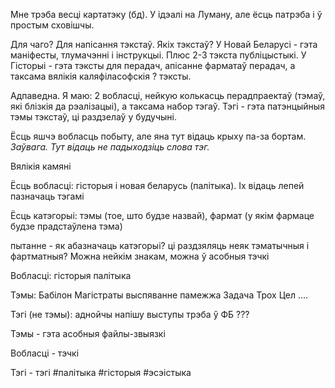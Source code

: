 Мне трэба весці картатэку (бд). У ідэалі на Луману, але ёсць патрэба і ў простым сховішчы.

Для чаго? Для напісання тэкстаў.
Якіх тэкстаў? У Новай Беларусі - гэта маніфесты, тлумачэнні і інструкцыі. Плюс 2-3 тэкста публіцыстыкі. У Гісторыі - гэта тэксты для перадач, апісанне фарматаў перадач, а таксама вялікія каляфіласофскія ? тэксты.

Адпаведна. Я маю: 2 вобласці, нейкую колькасць перадпраектаў  (тэмаў, які блізкія да рэалізацыі), а таксама набор тэгаў. Тэгі - гэта патэнцыйныя тэмы тэкстаў, ці раздзелаў  у будучыні.

Ёсць яшчэ вобласць побыту, але яна тут відаць крыху па-за бортам.
*Заўвага. Тут відаць не падыходзіць слова тэг.*

Вялікія камяні

Ёсць вобласці: гісторыя і новая беларусь (палітыка). Іх відаць лепей пазначаць тэгамі

Ёсць катэгорыі: тэмы (тое, што будзе назвай), фармат (у якім фармаце будзе прадстаўлена тэма)

пытанне - як абазначаць катэгорыі? ці раздзяляць неяк тэматычныя і фартматныя? Можна нейкім знакам, можна ў асобныя тэчкі

Вобласці:
гісторыя
палітыка

Тэмы:
Бабілон
Магістраты
выспяванне
памежжа
Задача Трох Цел
....

Тэгі (не тэмы):
аднойчы напішу
выступы
трэба ў ФБ
???

Тэмы - гэта асобныя файлы-звыязкі

Вобласці - тэчкі

Тэгі - тэгі
#палітыка
#гісторыя
#эсэістыка